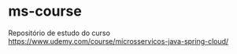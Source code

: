 # ms-course
Repositório de estudo do curso https://www.udemy.com/course/microsservicos-java-spring-cloud/
